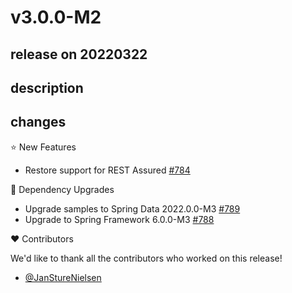 # v3.0.0-M2

## release on 20220322

## description

## changes

⭐ New Features

* Restore support for REST Assured <a href="https://github.com/spring-projects/spring-restdocs/issues/784" data-hovercard-type="issue" data-hovercard-url="/spring-projects/spring-restdocs/issues/784/hovercard">#784</a>

🔨 Dependency Upgrades

* Upgrade samples to Spring Data 2022.0.0-M3 <a href="https://github.com/spring-projects/spring-restdocs/issues/789" data-hovercard-type="issue" data-hovercard-url="/spring-projects/spring-restdocs/issues/789/hovercard">#789</a>
* Upgrade to Spring Framework 6.0.0-M3 <a href="https://github.com/spring-projects/spring-restdocs/issues/788" data-hovercard-type="issue" data-hovercard-url="/spring-projects/spring-restdocs/issues/788/hovercard">#788</a>

❤️ Contributors

We'd like to thank all the contributors who worked on this release!

* <a href="https://github.com/JanStureNielsen">@JanStureNielsen</a>

